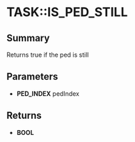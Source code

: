 # TASK::IS_PED_STILL

## Summary
Returns true if the ped is still

## Parameters
* **PED_INDEX** pedIndex

## Returns
* **BOOL**